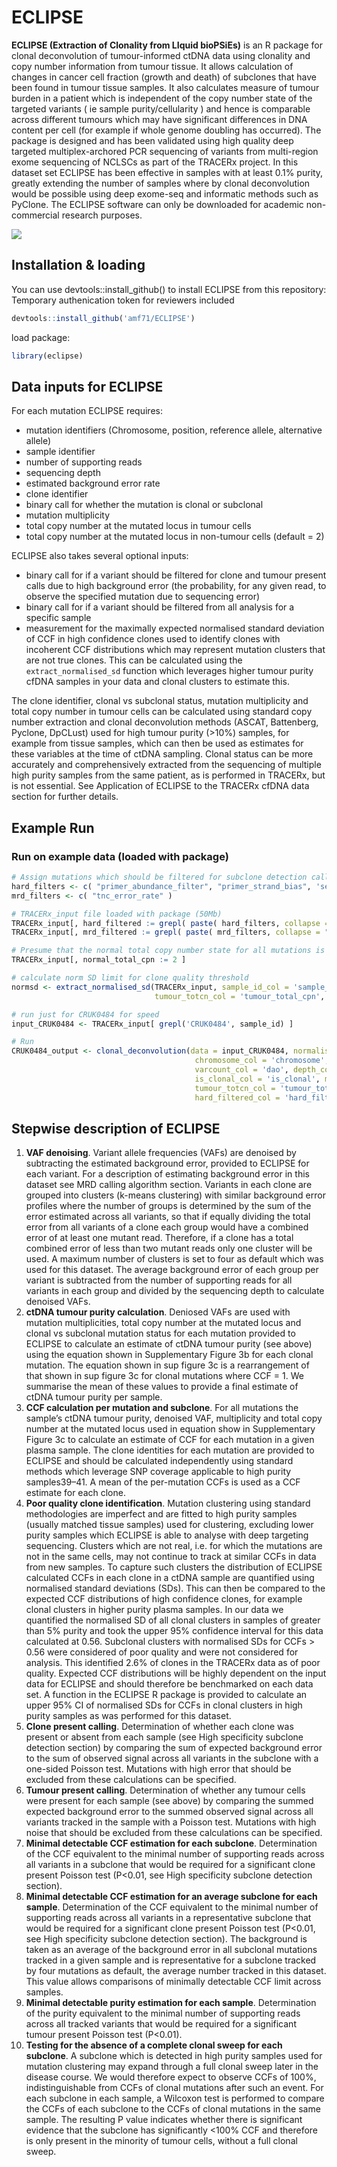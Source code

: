 # ECLIPSE

**ECLIPSE (Extraction of Clonality from LIquid bioPSiEs)** is an R package for clonal deconvolution of tumour-informed ctDNA data using clonality  and copy number information from tumour tissue. It allows calculation of changes in cancer cell fraction (growth and death) of subclones that have been found in tumour tissue samples. It also calculates measure of tumour burden in a patient which is independent of the copy number state of the targeted variants ( ie sample purity/cellularity ) and hence is comparable across different tumours which may have significant differences in DNA content per cell (for example if whole genome doubling has occurred). The package is designed and has been validated using high quality deep targeted multiplex-archored PCR sequencing of variants from multi-region exome sequencing of NCLSCs as part of the TRACERx project. In this dataset set ECLIPSE has been effective in samples with at least 0.1% purity, greatly extending the number of samples where by clonal deconvolution would be possible using deep exome-seq and informatic methods such as PyClone. The ECLIPSE software can only be downloaded for academic non-commercial research purposes.

![](data-raw/ECLPSE_infographic.jpg)

## Installation & loading

You can use devtools::install_github() to install ECLIPSE from this repository:
Temporary authenication token for reviewers included

```R
devtools::install_github('amf71/ECLIPSE')
```

load package:

```R
library(eclipse)
```

## Data inputs for ECLIPSE 

For each mutation ECLIPSE requires:
* mutation identifiers (Chromosome, position, reference allele, alternative allele)
* sample identifier
* number of supporting reads
* sequencing depth
* estimated background error rate
* clone identifier
* binary call for whether the mutation is clonal or subclonal
* mutation multiplicity
* total copy number at the mutated locus in tumour cells
* total copy number at the mutated locus in non-tumour cells (default = 2)  

ECLIPSE also takes several optional inputs:
* binary call for if a variant should be filtered for clone and tumour present calls due to high background error (the probability, for any given read, to observe the specified mutation due to sequencing error)
* binary call for if a variant  should be filtered from all analysis for a specific sample  
* measurement for the maximally expected normalised standard deviation of CCF in high confidence clones used to identify clones with incoherent CCF
distributions which may represent mutation clusters that are not true clones. This can be calculated using the `extract_normalised_sd` function which leverages higher tumour purity cfDNA samples in your data and clonal clusters to estimate this. 

The clone identifier, clonal vs subclonal status, mutation multiplicity and total copy number in tumour cells can be calculated using standard copy number extraction and clonal deconvolution methods (ASCAT, Battenberg, Pyclone, DpCLust) used for high tumour purity (>10%) samples, for example from tissue samples, which can then be used as estimates for these variables at the time of ctDNA sampling. Clonal status can be more accurately and comprehensively extracted from the sequencing of multiple high purity samples from the same patient, as is performed in TRACERx, but is not essential. See Application of ECLIPSE to the TRACERx cfDNA data section for further details. 


## Example Run
### Run on example data (loaded with package)

```R
# Assign mutations which should be filtered for subclone detection calls (may want to remove high noise variants- mrd filter) and which should also be filtered for CCF calculations (hard filtered). If no depth or background noise calculation wasn't possible then hard filter in the case of the TRACERx data
hard_filters <- c( "primer_abundance_filter", "primer_strand_bias", 'sequence_strand_bias', 'dro_cutoff', 'dao_imbalance' )
mrd_filters <- c( "tnc_error_rate" )

# TRACERx_input file loaded with package (50Mb)
TRACERx_input[, hard_filtered := grepl( paste( hard_filters, collapse = "|" ), `failed filters` ) | is.na(tnc_error_rate) | ddp == 0 ]
TRACERx_input[, mrd_filtered := grepl( paste( mrd_filters, collapse = "|" ), `failed filters` ) | is.na(tnc_error_rate) | ddp == 0 ]

# Presume that the normal total copy number state for all mutations is 2
TRACERx_input[, normal_total_cpn := 2 ]

# calculate norm SD limit for clone quality threshold
normsd <- extract_normalised_sd(TRACERx_input, sample_id_col = 'sample_id', hard_filters = hard_filters, 
                                tumour_totcn_col = 'tumour_total_cpn', normal_totcn_col = 'normal_total_cpn')

# run just for CRUK0484 for speed
input_CRUK0484 <- TRACERx_input[ grepl('CRUK0484', sample_id) ]

# Run
CRUK0484_output <- clonal_deconvolution(data = input_CRUK0484, normalisedSD_max = normsd['hci95'], sample_id_col ='sample_id', niose_col= 'tnc_error_rate', 
                                         chromosome_col = 'chromosome', position_col = 'position', alt_base_col = 'alternate', 
                                         varcount_col = 'dao', depth_col = 'ddp', clone_col = 'PyCloneCluster_SC', 
                                         is_clonal_col = 'is_clonal', multiplicity_col = 'mean_multiplicity',
                                         tumour_totcn_col = 'tumour_total_cpn', normal_totcn_col = 'normal_total_cpn', 
                                         hard_filtered_col = 'hard_filtered', mrd_filtered_col = 'mrd_filtered')

```

## Stepwise description of ECLIPSE 

1. **VAF denoising**. Variant allele frequencies (VAFs) are denoised by subtracting the estimated background error, provided to ECLIPSE for each variant. For a description of estimating background error in this dataset see MRD calling algorithm section. Variants in each clone are grouped into clusters (k-means clustering) with similar background error profiles where the number of groups is determined by the sum of the error estimated across all variants, so that if equally dividing the total error from all variants of a clone each group would have a combined error of at least one mutant read. Therefore, if a clone has a total combined error of less than two mutant reads only one cluster will be used. A maximum number of clusters is set to four as default which was used for this dataset. The average background error of each group per variant is subtracted from the number of supporting reads for all variants in each group and divided by the sequencing depth to calculate denoised VAFs. 
2. **ctDNA tumour purity calculation**. Deniosed VAFs are used with mutation multiplicities, total copy number at the mutated locus and clonal vs subclonal mutation status for each mutation provided to ECLIPSE to calculate an estimate of ctDNA tumour purity (see above) using the equation shown in Supplementary Figure 3b for each clonal mutation. The equation shown in sup figure 3c is a rearrangement of that shown in sup figure 3c for clonal mutations where CCF = 1. We summarise the mean of these values to provide a final estimate of ctDNA tumour purity per sample. 
3. **CCF calculation per mutation and subclone**.  For all mutations the sample’s ctDNA tumour purity, denoised VAF, multiplicity and total copy number at the mutated locus used in equation show in Supplementary Figure 3c to calculate an estimate of CCF for each mutation in a given plasma sample. The clone identities for each mutation are provided to ECLIPSE and should be calculated independently using standard methods which leverage SNP coverage applicable to high purity samples39–41. A mean of the per-mutation CCFs is used as a CCF estimate for each clone. 
4. **Poor quality clone identification**. Mutation clustering using standard methodologies are imperfect and are fitted to high purity samples (usually matched tissue samples) used for clustering, excluding lower purity samples which ECLIPSE is able to analyse with deep targeting sequencing. Clusters which are not real, i.e. for which the mutations are not in the same cells, may not continue to track at similar CCFs in data from new samples. To capture such clusters the distribution of ECLIPSE calculated CCFs in each clone in a ctDNA sample are quantified using normalised standard deviations (SDs). This can then be compared to the expected CCF distributions of high confidence clones, for example clonal clusters in higher purity plasma samples. In our data we quantified the normalised SD of all clonal clusters in samples of greater than 5% purity and took the upper 95% confidence interval for this data calculated at 0.56. Subclonal clusters with normalised SDs for CCFs > 0.56 were considered of poor quality and were not considered for analysis. This identified 2.6% of clones in the TRACERx data as of poor quality. Expected CCF distributions will be highly dependent on the input data for ECLIPSE and should therefore be benchmarked on each data set. A function in the ECLIPSE R package is provided to calculate an upper 95% CI of normalised SDs for CCFs in clonal clusters in high purity samples as was performed for this dataset. 
5. **Clone present calling**. Determination of whether each clone was present or absent from each sample (see High specificity subclone detection section) by comparing the sum of expected background error to the sum of observed signal across all variants in the subclone with a one-sided Poisson test. Mutations with high error that should be excluded from these calculations can be specified. 
6. **Tumour present calling**.  Determination of whether any tumour cells were present for each sample (see above) by comparing the summed expected background error to the summed observed signal across all variants tracked in the sample with a Poisson test. Mutations with high noise that should be excluded from these calculations can be specified. 
7. **Minimal detectable CCF estimation for each subclone**. Determination of the CCF equivalent to the minimal number of supporting reads across all variants in a subclone that would be required for a significant clone present Poisson test (P<0.01, see High specificity subclone detection section). 
8. **Minimal detectable CCF estimation for an average subclone for each sample**.  Determination of the CCF equivalent to the minimal number of supporting reads across all variants in a representative subclone that would be required for a significant clone present Poisson test (P<0.01, see High specificity subclone detection section). The background is taken as an average of the background error in all subclonal mutations tracked in a given sample and is representative for a subclone tracked by four mutations as default, the average number tracked in this dataset. This value allows comparisons of minimally detectable CCF limit across samples.
9. **Minimal detectable purity estimation for each sample**. Determination of the purity equivalent to the minimal number of supporting reads across all tracked variants that would be required for a significant tumour present Poisson test (P<0.01). 
10. **Testing for the absence of a complete clonal sweep for each subclone**. A subclone which is detected in high purity samples used for mutation clustering may expand through a full clonal sweep later in the disease course. We would therefore expect to observe CCFs of 100%, indistinguishable from CCFs of clonal mutations after such an event. For each subclone in each sample, a Wilcoxon test is performed to compare the CCFs of each subclone to the CCFs of clonal mutations in the same sample. The resulting P value indicates whether there is significant evidence that the subclone has significantly <100% CCF and therefore is only present in the minority of tumour cells, without a full clonal sweep. 









